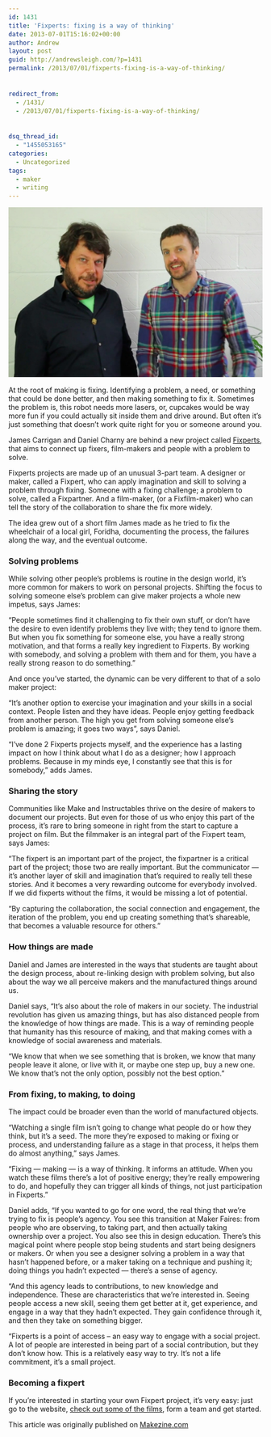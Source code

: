 ```yaml
---
id: 1431
title: 'Fixperts: fixing is a way of thinking'
date: 2013-07-01T15:16:02+00:00
author: Andrew
layout: post
guid: http://andrewsleigh.com/?p=1431
permalink: /2013/07/01/fixperts-fixing-is-a-way-of-thinking/


redirect_from:
  - /1431/
  - /2013/07/01/fixperts-fixing-is-a-way-of-thinking/


dsq_thread_id:
  - "1455053165"
categories:
  - Uncategorized
tags:
  - maker
  - writing
---
```

<img class="alignnone size-full wp-image-1480" title="fixperts-crop" src="/assets/2013/03/fixperts-crop.jpg" alt="" />

At the root of making is fixing. Identifying a problem, a need, or something that could be done better, and then making something to fix it. Sometimes the problem is, this robot needs more lasers, or, cupcakes would be way more fun if you could actually sit inside them and drive around. But often it&#8217;s just something that doesn&#8217;t work quite right for you or someone around you.

James Carrigan and Daniel Charny are behind a new project called [Fixperts](http://fixperts.org/), that aims to connect up fixers, film-makers and people with a problem to solve.<!--more-->

Fixperts projects are made up of an unusual 3-part team. A designer or maker, called a Fixpert, who can apply imagination and skill to solving a problem through fixing. Someone with a fixing challenge; a problem to solve, called a Fixpartner. And a film-maker, (or a Fixfilm-maker) who can tell the story of the collaboration to share the fix more widely.

The idea grew out of a short film James made as he tried to fix the wheelchair of a local girl, Foridha, documenting the process, the failures along the way, and the eventual outcome.



### Solving problems

While solving other people&#8217;s problems is routine in the design world, it&#8217;s more common for makers to work on personal projects. Shifting the focus to solving someone else&#8217;s problem can give maker projects a whole new impetus, says James:

&#8220;People sometimes find it challenging to fix their own stuff, or don&#8217;t have the desire to even identify problems they live with; they tend to ignore them. But when you fix something for someone else, you have a really strong motivation, and that forms a really key ingredient to Fixperts. By working with somebody, and solving a problem with them and for them, you have a really strong reason to do something.&#8221;

And once you&#8217;ve started, the dynamic can be very different to that of a solo maker project:

&#8220;It&#8217;s another option to exercise your imagination and your skills in a social context. People listen and they have ideas. People enjoy getting feedback from another person. The high you get from solving someone else&#8217;s problem is amazing; it goes two ways&#8221;, says Daniel.

&#8220;I&#8217;ve done 2 Fixperts projects myself, and the experience has a lasting impact on how I think about what I do as a designer; how I approach problems. Because in my minds eye, I constantly see that this is for somebody,&#8221; adds James.

### Sharing the story

Communities like Make and Instructables thrive on the desire of makers to document our projects. But even for those of us who enjoy this part of the process, it&#8217;s rare to bring someone in right from the start to capture a project on film. But the filmmaker is an integral part of the Fixpert team, says James:

&#8220;The fixpert is an important part of the project, the fixpartner is a critical part of the project; those two are really important. But the communicator — it&#8217;s another layer of skill and imagination that&#8217;s required to really tell these stories. And it becomes a very rewarding outcome for everybody involved. If we did fixperts without the films, it would be missing a lot of potential.

&#8220;By capturing the collaboration, the social connection and engagement, the iteration of the problem, you end up creating something that&#8217;s shareable, that becomes a valuable resource for others.&#8221;

### How things are made

Daniel and James are interested in the ways that students are taught about the design process, about re-linking design with problem solving, but also about the way we all perceive makers and the manufactured things around us.

Daniel says, &#8220;It&#8217;s also about the role of makers in our society. The industrial revolution has given us amazing things, but has also distanced people from the knowledge of how things are made. This is a way of reminding people that humanity has this resource of making, and that making comes with a knowledge of social awareness and materials.

&#8220;We know that when we see something that is broken, we know that many people leave it alone, or live with it, or maybe one step up, buy a new one. We know that&#8217;s not the only option, possibly not the best option.&#8221;

### From fixing, to making, to doing

The impact could be broader even than the world of manufactured objects.

&#8220;Watching a single film isn&#8217;t going to change what people do or how they think, but it&#8217;s a seed. The more they&#8217;re exposed to making or fixing or process, and understanding failure as a stage in that process, it helps them do almost anything,&#8221; says James.

&#8220;Fixing — making — is a way of thinking. It informs an attitude. When you watch these films there&#8217;s a lot of positive energy; they&#8217;re really empowering to do, and hopefully they can trigger all kinds of things, not just participation in Fixperts.&#8221;

Daniel adds, &#8220;If you wanted to go for one word, the real thing that we&#8217;re trying to fix is people&#8217;s agency. You see this transition at Maker Faires: from people who are observing, to taking part, and then actually taking ownership over a project. You also see this in design education. There&#8217;s this magical point where people stop being students and start being designers or makers. Or when you see a designer solving a problem in a way that hasn&#8217;t happened before, or a maker taking on a technique and pushing it; doing things you hadn&#8217;t expected — there&#8217;s a sense of agency.

&#8220;And this agency leads to contributions, to new knowledge and independence. These are characteristics that we&#8217;re interested in. Seeing people access a new skill, seeing them get better at it, get experience, and engage in a way that they hadn&#8217;t expected. They gain confidence through it, and then they take on something bigger.

&#8220;Fixperts is a point of access &#8211; an easy way to engage with a social project. A lot of people are interested in being part of a social contribution, but they don&#8217;t know how. This is a relatively easy way to try. It&#8217;s not a life commitment, it&#8217;s a small project.

### Becoming a fixpert

If you&#8217;re interested in starting your own Fixpert project, it&#8217;s very easy: just go to the website, [check out some of the films](http://fixperts.org/fixfilms/), form a team and get started.

<div class="alert alert-info">
  This article was originally published on <a href="http://makezine.com/2013/07/21/fixperts-fixing-is-a-way-of-thinking/">Makezine.com</a>
</div>